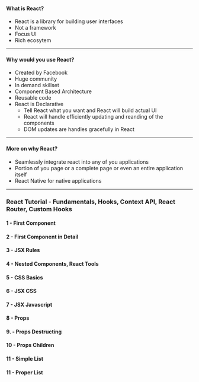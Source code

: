 #### What is React?

- React is a library for building user interfaces<br/>
- Not a framework<br/>
- Focus UI<br/>
- Rich ecosytem<br/>

_____________

#### Why would you use React?

- Created by Facebook<br/>
- Huge community<br/>
- In demand skillset<br/>
- Component Based Architecture<br/>
- Reusable code<br/>
- React is Declarative<br/>
  - Tell React what you want and React will build actual UI<br/>
  - React will handle efficiently updating and reanding of the components<br/>
  - DOM updates are handles gracefully in React<br/>
_____________

#### More on why React?

- Seamlessly integrate react into any of you applications<br/>
- Portion of you page or a complete page or even an entire application itself<br/>
- React Native for native applications<br/>

_____________

### React Tutorial - Fundamentals, Hooks, Context API, React Router, Custom Hooks

#### 1 - First Component
#### 2 - First Component in Detail
#### 3 - JSX Rules
#### 4 - Nested Components, React Tools
#### 5 - CSS Basics
#### 6 - JSX CSS
#### 7 - JSX Javascript
#### 8 - Props
#### 9. - Props Destructing
#### 10 - Props Children
#### 11 - Simple List
#### 11 - Proper List
